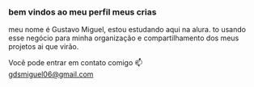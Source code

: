 ### bem vindos ao meu perfil meus crias 
 meu nome é Gustavo Miguel,
 estou estudando aqui na alura.
 to usando esse negócio para minha organização e compartilhamento dos meus projetos ai que virão.

Você pode entrar em contato comigo 📫  
gdsmiguel06@gmail.com
